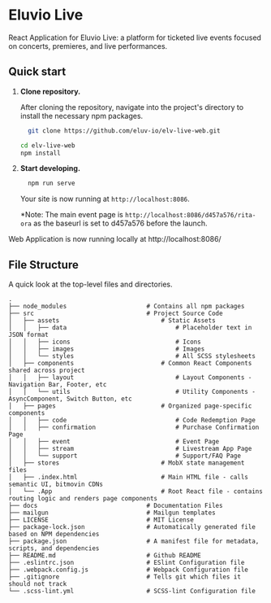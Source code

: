 # Eluvio Live

React Application for Eluvio Live: a platform for ticketed live events focused on concerts, premieres, and live performances.

## Quick start

1.  **Clone repository.**

    After cloning the repository, navigate into the project's directory to install the necessary npm packages.

    ```sh
      git clone https://github.com/eluv-io/elv-live-web.git
    
    cd elv-live-web
    npm install  
    ```

2.  **Start developing.**

    ```sh
      npm run serve
    ```

    Your site is now running at `http://localhost:8086`.

    *Note: The main event page is `http://localhost:8086/d457a576/rita-ora` as the baseurl is set to d457a576 before the launch. 


Web Application is now running locally at http://localhost:8086/


## File Structure

A quick look at the top-level files and directories.

    .
    ├── node_modules                      # Contains all npm packages
    ├── src                               # Project Source Code
    │   ├── assets                            # Static Assets 
    │   │   ├── data                              # Placeholder text in JSON format                 
    │   │   ├── icons                             # Icons                 
    │   │   ├── images                            # Images                
    │   │   └── styles                            # All SCSS stylesheets                  
    │   ├── components                        # Common React Components shared across project 
    │   │   ├── layout                            # Layout Components - Navigation Bar, Footer, etc                           
    │   │   └── utils                             # Utility Components - AsyncComponent, Switch Button, etc            
    │   ├── pages                             # Organized page-specific components 
    │   │   ├── code                              # Code Redemption Page                
    │   │   ├── confirmation                      # Purchase Confirmation Page                 
    │   │   ├── event                             # Event Page        
    │   │   ├── stream                            # Livestream App Page                 
    │   │   └── support                           # Support/FAQ Page                          
    │   ├── stores                            # MobX state management files           
    │   ├── .index.html                       # Main HTML file - calls semantic UI, bitmovin CDNs  
    │   └── .App                              # Root React file - contains routing logic and renders page components                
    ├── docs                              # Documentation Files 
    ├── mailgun                           # Mailgun templates
    ├── LICENSE                           # MIT License
    ├── package-lock.json                 # Automatically generated file based on NPM dependencies
    ├── package.json                      # A manifest file for metadata, scripts, and dependencies
    ├── README.md                         # Github README
    ├── .eslintrc.json                    # ESlint Configuration file 
    ├── .webpack.config.js                # Webpack Configuration file
    ├── .gitignore                        # Tells git which files it should not track 
    └── .scss-lint.yml                    # SCSS-lint Configuration file